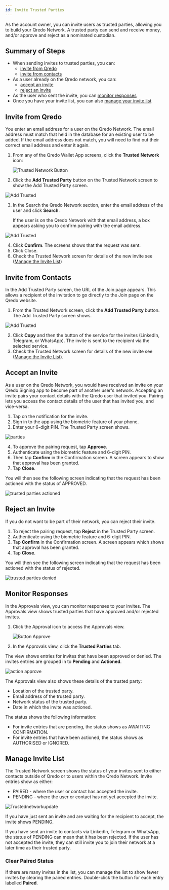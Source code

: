```yaml
---
id: Invite Trusted Parties
---
```

As the account owner, you can invite users as trusted parties, allowing you to build your Qredo Network. A trusted party can send and receive money, and/or approve and reject as a nominated custodian.

Summary of Steps
-----------------

- When sending invites to trusted parties, you can:
  - [invite from Qredo](#invite-from-qredo)
  - [invite from contacts](#invite-from-contacts)
- As a user already on the Qredo network, you can:
  - [accept an invite](#accept-an-invite)
  - [reject an invite](#reject-an-invite)
- As the user who sent the invite, you can [monitor responses](#monitor-responses)
- Once you have your invite list, you can also [manage your invite list](#manage-invite-list)

Invite from Qredo
--------------

You enter an email address for a user on the Qredo Network. The email address must match that held in the database for an existing user to be added. If the email address does not match, you will need to find out their correct email address and enter it again.

1. From any of the Qredo Wallet App screens, click the **Trusted Network** icon:

   ![Trusted Network Button](/doc-images/button-trustednetwork.png)

2. Click the **Add Trusted Party** button on the Trusted Network screen to show the Add Trusted Party screen.

![Add Trusted](/doc-images/addtrusted.png)

3. In the Search the Qredo Network section, enter the email address of the user and click **Search**.

   If the user is on the Qredo Network with that email address, a box appears asking you to confirm pairing with the email address.

![Add Trusted](/doc-images/AddTrustedConf.png)

4. Click **Confirm**. The screens shows that the request was sent.
5. Click Close.
6. Check the Trusted Network screen for details of the new invite see ([Manage the Invite List](#manage-invite-list))

Invite from Contacts
--------------------

In the Add Trusted Party screen, the URL of the Join page appears. This allows a recipient of the invitation to go directly to the Join page on the Qredo website.

1.  From the Trusted Network screen, click the **Add Trusted Party** button. The Add Trusted Party screen shows.

![Add Trusted](/doc-images/addtrusted.png)

2.  Click **Copy** and then the button of the service for the invites (LinkedIn, Telegram, or WhatsApp). The invite is sent to the recipient via the selected service.
3.  Check the Trusted Network screen for details of the new invite see ([Manage the Invite List](#manage-invite-list)).


Accept an Invite
----------------

As a user on the Qredo Network, you would have received an invite on your Qredo Signing app to become part of another user's network. Accepting an invite pairs your contact details with the Qredo user that invited you. Pairing lets you access the contact details of the user that has invited you, and vice-versa.

1. Tap on the notification for the invite.
2. Sign in to the app using the biometric feature of your phone.
3. Enter your 6-digit PIN. The Trusted Party screen shows.

![parties](/doc-images/trustedP1.png)

4. To approve the pairing request, tap **Approve**.
5. Authenticate using the biometric feature and 6-digit PIN.
6. Then tap **Confirm** in the Confirmation screen.  A screen appears to show that approval has been granted.
7. Tap **Close**.

You will then see the following screen indicating that the request has been actioned with the status of APPROVED.

![trusted parties actioned](/doc-images/TPappr.png)

Reject an Invite
----------------

If you do not want to be part of their network, you can reject their invite.

1. To reject the pairing request, tap **Reject** in the Trusted Party screen.
2. Authenticate using the biometric feature and 6-digit PIN.
3. Tap **Confirm** in the Confirmation screen. A screen appears which shows that approval has been granted.
4. Tap **Close**.


You will then see the following screen indicating that the request has been actioned with the status of rejected.

![trusted parties denied](/doc-images/TPRej.png)

Monitor Responses
-----------------

In the Approvals view, you can monitor responses to your invites. The Approvals view shows trusted parties that have approved and/or rejected invites.

1. Click the Approval icon to access the Approvals view.

   ![Button Approve](/doc-images/button-approve.png)  

2. In the Approvals view, click the **Trusted Parties** tab.

The view shows entries for invites that have been approved or denied. The invites entries are grouped in to **Pending** and **Actioned**.

![action approve](/doc-images/actionedapprove3.png)

The Approvals view also shows these details of the trusted party:

- Location of the trusted party.
- Email address of the trusted party.
- Network status of the trusted party.
- Date in which the invite was actioned.

The status shows the following information:

- For invite entries that are pending, the status shows as AWAITING CONFIRMATION.
- For invite entries that have been actioned, the status shows as AUTHORISED or IGNORED.

Manage Invite List
------------------

The Trusted Network screen shows the status of your invites sent to either contacts outside of Qredo or to users within the Qredo Network. Invite entries show as either:  

*  PAIRED - where the user or contact has accepted the invite.  
*  PENDING - where the user or contact has not yet accepted the invite.

![Trustednetworkupdate](/doc-images/3trustednetworkscreenupdate.png)

If you have just sent an invite and are waiting for the recipient to accept, the invite shows PENDING.

If you have sent an invite to contacts via LinkedIn, Telegram or WhatsApp, the status of PENDING can mean that it has been rejected. If the user has not accepted the invite, they can still invite you to join their network at a later time as their trusted party.

### Clear Paired Status

If there are many invites in the list, you can manage the list to show fewer invites by clearing the paired entries. Double-click the button for each entry labelled **Paired**.
